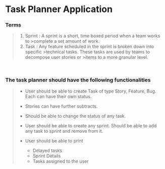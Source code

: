 
# Task Planner Application

### Terms

> 1. Sprint : A sprint is a short, time boxed period when a team works to >complete a    set amount of work.
> 2. Task : Any feature scheduled in the sprint is broken down into specific >technical tasks. These tasks are used by teams to decompose user stories or >items to a more granular level.

<br />

### The task planner should have the following functionalities

> - User should be able to create Task of type Story, Feature, Bug. Each can have their own status.
>
> - Stories can have further subtracts.
>
> - Should be able to change the status of any task.
>
> - User should be able to create any sprint. Should be able to add any task to sprint and remove from it.
>
> - User should be able to print
>   - Delayed tasks
>   - Sprint Details
>   - Tasks assigned to the user
